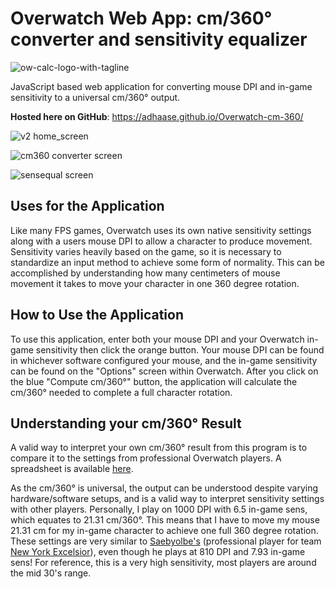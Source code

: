 # Overwatch Web App: cm/360° converter and sensitivity equalizer
![ow-calc-logo-with-tagline](https://user-images.githubusercontent.com/9776844/39735833-6eff0d7a-524b-11e8-9dce-ce73e73ca502.png)

JavaScript based web application for converting mouse DPI and in-game sensitivity to a universal cm/360° output.

**Hosted here on GitHub**: https://adhaase.github.io/Overwatch-cm-360/ 

![v2 home_screen](https://user-images.githubusercontent.com/9776844/39693071-c42a1c68-51b0-11e8-8051-0ce25e8b65a3.png)

![cm360 converter screen](https://user-images.githubusercontent.com/9776844/39735942-d3d8df14-524b-11e8-83f9-4480434f3d0f.png)

![sensequal screen](https://user-images.githubusercontent.com/9776844/39736027-44efab7e-524c-11e8-9d29-50dfa2fa6d30.png)


## Uses for the Application
Like many FPS games, Overwatch uses its own native sensitivity settings along with a users mouse DPI to allow a character to produce movement. Sensitivity varies heavily based on the game, so it is necessary to standardize an input method to achieve some form of normality. This can be accomplished by understanding how many centimeters of mouse movement it takes to move your character in one 360 degree rotation. 

## How to Use the Application
To use this application, enter both your mouse DPI and your Overwatch in-game sensitivity then click the orange button. Your mouse DPI can be found in whichever software configured your mouse, and the in-game sensitivity can be found on the "Options" screen within Overwatch. After you click on the blue "Compute cm/360°" button, the application will calculate the cm/360° needed to complete a full character rotation. 

## Understanding your cm/360° Result 
A valid way to interpret your own cm/360° result from this program is to compare it to the settings from professional Overwatch players.
A spreadsheet is available [here](http://on-winning.com/overwatch-pro-sensitivity-settings-setups-monitor-mouse-keyboard-headset/).

As the cm/360° is universal, the output can be understood despite varying hardware/software setups, and is a valid way to interpret sensitivity settings with other players. Personally, I play on 1000 DPI with 6.5 in-game sens, which equates to 21.31 cm/360°. This means that I have to move my mouse 21.31 cm for my in-game character to achieve one full 360 degree rotation. These settings are very similar to [Saebyolbe's](http://liquipedia.net/overwatch/Saebyeolbe) (professional player for team [New York Excelsior](http://liquipedia.net/overwatch/New_York_Excelsior)), even though he plays at 810 DPI and 7.93 in-game sens! For reference, this is a very high sensitivity, most players are around the mid 30's range.  
